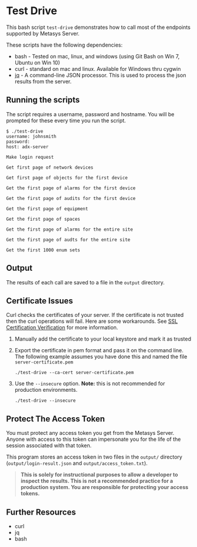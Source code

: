 # Test Drive

This bash script `test-drive` demonstrates how to call most of the endpoints supported by Metasys Server.

These scripts have the following dependencies:

* bash - Tested on mac, linux, and windows (using Git Bash on Win 7, Ubuntu on Win 10)
* curl - standard on mac and linux. Available for Windows thru cygwin
* [jq](https://stedolan.github.io/jq/download/) - A command-line JSON processor.
  This is used to process the json results from the server.

## Running the scripts

The script requires a username, password and hostname.
You will be prompted for these every time you run the script.

```shell
$ ./test-drive
username: johnsmith
password:
host: adx-server

Make login request

Get first page of network devices

Get first page of objects for the first device

Get the first page of alarms for the first device

Get the first page of audits for the first device

Get the first page of equipment

Get the first page of spaces

Get the first page of alarms for the entire site

Get the first page of audts for the entire site

Get the first 1000 enum sets
```

## Output

The results of each call are saved to a file in the `output` directory.

## Certificate Issues

Curl checks the certificates of your server. If the certificate is not trusted then the curl operations will fail. Here are some workarounds. See [SSL Certification Verification](https://curl.haxx.se/docs/sslcerts.html) for more information.

1. Manually add the certificate to your local keystore and mark it as trusted
2. Export the certificate in pem format and pass it on the command line. The following example assumes you have done this and named the file `server-certificate.pem`

    ```shell
    ./test-drive --ca-cert server-certificate.pem
    ```
3. Use the `--insecure` option. **Note:** this is not recommended for production environments.

    ```shell
    ./test-drive --insecure
    ```

## Protect The Access Token

You must protect any access token you get from the Metasys Server. Anyone with access to this token
can impersonate you for the life of the session associated with that token.

This program stores an access token in two files in the `output/` directory (`output/login-result.json` and `output/access_token.txt`). 

> **This is solely for
instructional purposes to allow a developer to inspect the results. This is not a recommended practice for a production system. You are responsible for protecting your access tokens.**

## Further Resources

* curl
* jq
* bash
